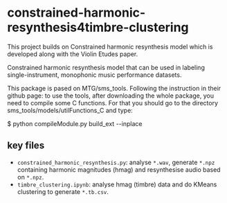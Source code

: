 # constrained-harmonic-resynthesis4timbre-clustering
This project builds on Constrained harmonic resynthesis model which is developed along with the Violin Etudes paper.

Constrained harmonic resynthesis model that can be used in labeling single-instrument, monophonic music performance datasets.

This package is pased on MTG/sms_tools. Following the instruction in their github page: 
to use the tools, after downloading the whole package, you need to compile some C functions. For that you should go to the directory sms_tools/models/utilFunctions_C and type:

$ python compileModule.py build_ext --inplace 

## key files
* `constrained_harmonic_resynthesis.py`: analyse `*.wav`, generate `*.npz` containing harmonic magnitudes (hmag) and resynthesise audio based on `*.npz`.
* `timbre_clustering.ipynb`: analyse hmag (timbre) data and do KMeans clustering to generate `*.tb.csv`.
